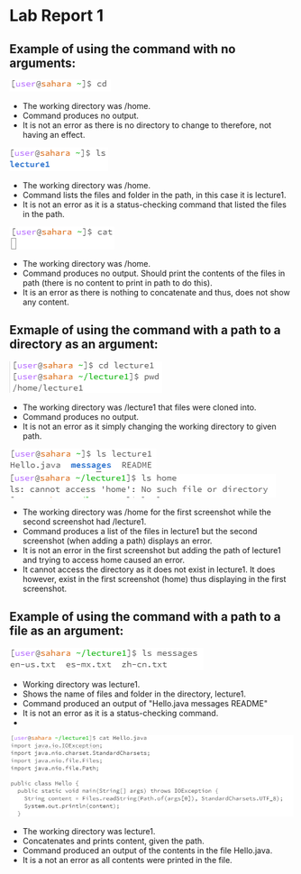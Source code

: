 # Lab Report 1
## Example of using the command with no arguments: 
![Image](cdg.PNG)
- The working directory was /home.
- Command produces no output.
- It is not an error as there is no directory to change to therefore, not having an effect.

![Image](lsg.PNG)
- The working directory was /home.
- Command lists the files and folder in the path, in this case it is lecture1.
- It is not an error as it is a status-checking command that listed the files in the path.

![Image](catg.PNG)
- The working directory was /home.
- Command produces no output. Should print the contents of the files in path (there is no content to print in path to do this).
- It is an error as there is nothing to concatenate and thus, does not show any content.
  
## Exmaple of using the command with a path to a directory as an argument: 
![Image](cd.PNG)
- The working directory was /lecture1 that files were cloned into.
- Command produces no output.
- It is not an error as it simply changing the working directory to given path.
  
![Image](lsdirectory1.PNG) ![Image](lsdirectory2.PNG)
- The working directory was /home for the first screenshot while the second screenshot had /lecture1.
- Command produces a list of the files in lecture1 but the second screenshot (when adding a path) displays an error.
- It is not an error in the first screenshot but adding the path of lecture1 and trying to access home caused an error.
- It cannot access the directory as it does not exist in lecture1. It does however, exist in the first screenshot (home) thus displaying in the first screenshot.

## Example of using the command with a path to a file as an argument: 

![Image](lsh.PNG)
- Working directory was lecture1.
- Shows the name of files and folder in the directory, lecture1.
- Command produced an output of "Hello.java messages README"
- It is not an error as it is a status-checking command.
- 
![Image](cat.PNG)
- The working directory was lecture1.
- Concatenates and prints content, given the path.
- Command produced an output of the contents in the file Hello.java.
- It is a not an error as all contents were printed in the file.
